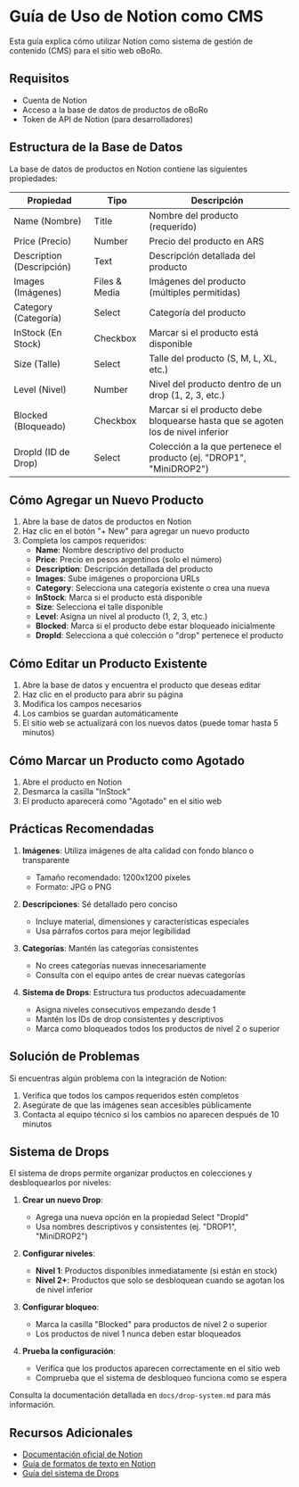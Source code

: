 # Guía de Uso de Notion como CMS

Esta guía explica cómo utilizar Notion como sistema de gestión de contenido (CMS) para el sitio web oBoRo.

## Requisitos

- Cuenta de Notion
- Acceso a la base de datos de productos de oBoRo
- Token de API de Notion (para desarrolladores)

## Estructura de la Base de Datos

La base de datos de productos en Notion contiene las siguientes propiedades:

| Propiedad | Tipo | Descripción |
|-----------|------|-------------|
| Name (Nombre) | Title | Nombre del producto (requerido) |
| Price (Precio) | Number | Precio del producto en ARS |
| Description (Descripción) | Text | Descripción detallada del producto |
| Images (Imágenes) | Files & Media | Imágenes del producto (múltiples permitidas) |
| Category (Categoría) | Select | Categoría del producto |
| InStock (En Stock) | Checkbox | Marcar si el producto está disponible |
| Size (Talle) | Select | Talle del producto (S, M, L, XL, etc.) |
| Level (Nivel) | Number | Nivel del producto dentro de un drop (1, 2, 3, etc.) |
| Blocked (Bloqueado) | Checkbox | Marcar si el producto debe bloquearse hasta que se agoten los de nivel inferior |
| DropId (ID de Drop) | Select | Colección a la que pertenece el producto (ej. "DROP1", "MiniDROP2") |

## Cómo Agregar un Nuevo Producto

1. Abre la base de datos de productos en Notion
2. Haz clic en el botón "+ New" para agregar un nuevo producto
3. Completa los campos requeridos:
   - **Name**: Nombre descriptivo del producto
   - **Price**: Precio en pesos argentinos (solo el número)
   - **Description**: Descripción detallada del producto
   - **Images**: Sube imágenes o proporciona URLs
   - **Category**: Selecciona una categoría existente o crea una nueva
   - **InStock**: Marca si el producto está disponible
   - **Size**: Selecciona el talle disponible
   - **Level**: Asigna un nivel al producto (1, 2, 3, etc.)
   - **Blocked**: Marca si el producto debe estar bloqueado inicialmente
   - **DropId**: Selecciona a qué colección o "drop" pertenece el producto

## Cómo Editar un Producto Existente

1. Abre la base de datos y encuentra el producto que deseas editar
2. Haz clic en el producto para abrir su página
3. Modifica los campos necesarios
4. Los cambios se guardan automáticamente
5. El sitio web se actualizará con los nuevos datos (puede tomar hasta 5 minutos)

## Cómo Marcar un Producto como Agotado

1. Abre el producto en Notion
2. Desmarca la casilla "InStock"
3. El producto aparecerá como "Agotado" en el sitio web

## Prácticas Recomendadas

1. **Imágenes**: Utiliza imágenes de alta calidad con fondo blanco o transparente
   - Tamaño recomendado: 1200x1200 píxeles
   - Formato: JPG o PNG

2. **Descripciones**: Sé detallado pero conciso
   - Incluye material, dimensiones y características especiales
   - Usa párrafos cortos para mejor legibilidad

3. **Categorías**: Mantén las categorías consistentes
   - No crees categorías nuevas innecesariamente
   - Consulta con el equipo antes de crear nuevas categorías

4. **Sistema de Drops**: Estructura tus productos adecuadamente
   - Asigna niveles consecutivos empezando desde 1
   - Mantén los IDs de drop consistentes y descriptivos
   - Marca como bloqueados todos los productos de nivel 2 o superior

## Solución de Problemas

Si encuentras algún problema con la integración de Notion:

1. Verifica que todos los campos requeridos estén completos
2. Asegúrate de que las imágenes sean accesibles públicamente
3. Contacta al equipo técnico si los cambios no aparecen después de 10 minutos

## Sistema de Drops

El sistema de drops permite organizar productos en colecciones y desbloquearlos por niveles:

1. **Crear un nuevo Drop**:
   - Agrega una nueva opción en la propiedad Select "DropId"
   - Usa nombres descriptivos y consistentes (ej. "DROP1", "MiniDROP2")

2. **Configurar niveles**:
   - **Nivel 1**: Productos disponibles inmediatamente (si están en stock)
   - **Nivel 2+**: Productos que solo se desbloquean cuando se agotan los de nivel inferior

3. **Configurar bloqueo**:
   - Marca la casilla "Blocked" para productos de nivel 2 o superior
   - Los productos de nivel 1 nunca deben estar bloqueados

4. **Prueba la configuración**:
   - Verifica que los productos aparecen correctamente en el sitio web
   - Comprueba que el sistema de desbloqueo funciona como se espera

Consulta la documentación detallada en `docs/drop-system.md` para más información.

## Recursos Adicionales

- [Documentación oficial de Notion](https://developers.notion.com/)
- [Guía de formatos de texto en Notion](https://www.notion.so/help/formatting)
- [Guía del sistema de Drops](../docs/drop-system.md)

